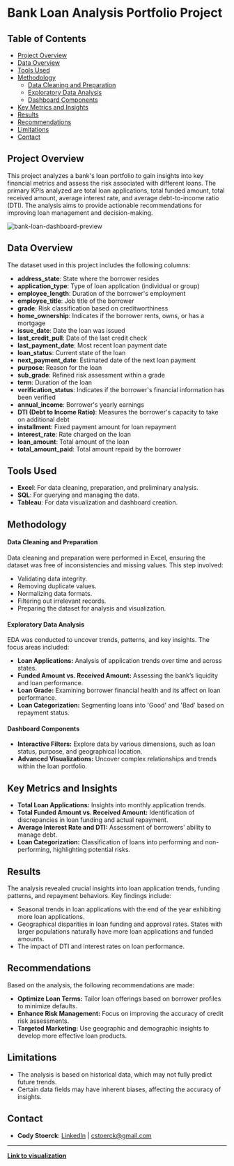 # Bank Loan Analysis Portfolio Project

## Table of Contents

- [Project Overview](#project-overview)
- [Data Overview](#data-overview)
- [Tools Used](#tools-used)
- [Methodology](#methodology)
  - [Data Cleaning and Preparation](#data-cleaning-and-preparation)
  - [Exploratory Data Analysis](#exploratory-data-analysis)
  - [Dashboard Components](#dashboard-components)
- [Key Metrics and Insights](#key-metrics-and-insights)
- [Results](#results)
- [Recommendations](#recommendations)
- [Limitations](#limitations)
- [Contact](#contact)

## Project Overview
This project analyzes a bank's loan portfolio to gain insights into key financial metrics and assess the risk associated with different loans. The primary KPIs analyzed are total loan applications, total funded amount, total received amount, average interest rate, and average debt-to-income ratio (DTI). The analysis aims to provide actionable recommendations for improving loan management and decision-making.

![bank-loan-dashboard-preview](https://github.com/user-attachments/assets/02835f16-2c5e-42a7-b6e6-fe54d2bc84a2)

## Data Overview
The dataset used in this project includes the following columns:

- **address_state**: State where the borrower resides
- **application_type**: Type of loan application (individual or group)
- **employee_length**: Duration of the borrower's employment
- **employee_title**: Job title of the borrower
- **grade**: Risk classification based on creditworthiness
- **home_ownership**: Indicates if the borrower rents, owns, or has a mortgage
- **issue_date**: Date the loan was issued
- **last_credit_pull**: Date of the last credit check
- **last_payment_date**: Most recent loan payment date
- **loan_status**: Current state of the loan
- **next_payment_date**: Estimated date of the next loan payment
- **purpose**: Reason for the loan
- **sub_grade**: Refined risk assessment within a grade
- **term**: Duration of the loan
- **verification_status**: Indicates if the borrower's financial information has been verified
- **annual_income**: Borrower's yearly earnings
- **DTI (Debt to Income Ratio)**: Measures the borrower's capacity to take on additional debt
- **installment**: Fixed payment amount for loan repayment
- **interest_rate**: Rate charged on the loan
- **loan_amount**: Total amount of the loan
- **total_amount_paid**: Total amount repaid by the borrower

## Tools Used
- **Excel**: For data cleaning, preparation, and preliminary analysis.
- **SQL**: For querying and managing the data.
- **Tableau**: For data visualization and dashboard creation.

## Methodology
#### Data Cleaning and Preparation
Data cleaning and preparation were performed in Excel, ensuring the dataset was free of inconsistencies and missing values. This step involved:
- Validating data integrity.
- Removing duplicate values.
- Normalizing data formats.
- Filtering out irrelevant records.
- Preparing the dataset for analysis and visualization.

#### Exploratory Data Analysis
EDA was conducted to uncover trends, patterns, and key insights. The focus areas included:
- **Loan Applications:** Analysis of application trends over time and across states.
- **Funded Amount vs. Received Amount:** Assessing the bank’s liquidity and loan performance.
- **Loan Grade:** Examining borrower financial health and its affect on loan performance.
- **Loan Categorization:** Segmenting loans into 'Good' and 'Bad' based on repayment status.

#### Dashboard Components
- **Interactive Filters:** Explore data by various dimensions, such as loan status, purpose, and geographical location.
- **Advanced Visualizations:** Uncover complex relationships and trends within the loan portfolio.

## Key Metrics and Insights
- **Total Loan Applications:** Insights into monthly application trends.
- **Total Funded Amount vs. Received Amount:** Identification of discrepancies in loan funding and actual repayment.
- **Average Interest Rate and DTI:** Assessment of borrowers' ability to manage debt.
- **Loan Categorization:** Classification of loans into performing and non-performing, highlighting potential risks.

## Results
The analysis revealed crucial insights into loan application trends, funding patterns, and repayment behaviors. Key findings include:
- Seasonal trends in loan applications with the end of the year exhibiting more loan applications.
- Geographical disparities in loan funding and approval rates. States with larger populations naturally have more loan applications and funded amounts.
- The impact of DTI and interest rates on loan performance.

## Recommendations
Based on the analysis, the following recommendations are made:
- **Optimize Loan Terms:** Tailor loan offerings based on borrower profiles to minimize defaults.
- **Enhance Risk Management:** Focus on improving the accuracy of credit risk assessments.
- **Targeted Marketing:** Use geographic and demographic insights to develop more effective loan products.

## Limitations
- The analysis is based on historical data, which may not fully predict future trends.
- Certain data fields may have inherent biases, affecting the accuracy of insights.

## Contact
- **Cody Stoerck**: [LinkedIn](https://www.linkedin.com/in/codystoerck/) | cstoerck@gmail.com

---

[**Link to visualization**](https://public.tableau.com/app/profile/cody.stoerck/viz/BankLoanAnalysisDashboard_17091319168180/SUMMARY)

